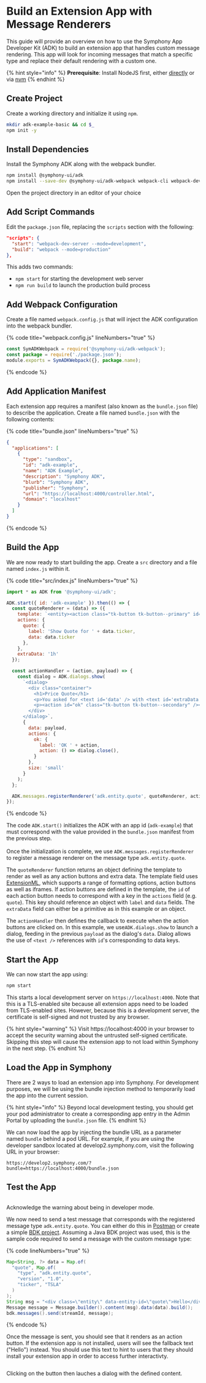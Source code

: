 # Build an Extension App with Message Renderers

This guide will provide an overview on how to use the Symphony App Developer Kit (ADK) to build an extension app that handles custom message rendering. This app will look for incoming messages that match a specific type and replace their default rendering with a custom one.

{% hint style="info" %}
**Prerequisite**: Install NodeJS first, either [directly](https://nodejs.org) or via [nvm](https://github.com/nvm-sh/nvm)
{% endhint %}

## Create Project

Create a working directory and initialize it using `npm`.

```bash
mkdir adk-example-basic && cd $_
npm init -y
```

## Install Dependencies

Install the Symphony ADK along with the webpack bundler.

```bash
npm install @symphony-ui/adk
npm install --save-dev @symphony-ui/adk-webpack webpack-cli webpack-dev-server
```

Open the project directory in an editor of your choice

## Add Script Commands

Edit the `package.json` file, replacing the `scripts` section with the following:

```json
"scripts": {
  "start": "webpack-dev-server --mode=development",
  "build": "webpack --mode=production"
},
```

This adds two commands:

* `npm start` for starting the development web server
* `npm run build` to launch the production build process

## Add Webpack Configuration

Create a file named `webpack.config.js` that will inject the ADK configuration into the webpack bundler.

{% code title="webpack.config.js" lineNumbers="true" %}
```javascript
const SymADKWebpack = require('@symphony-ui/adk-webpack');
const package = require('./package.json');
module.exports = SymADKWebpack({}, package.name);
```
{% endcode %}

## Add Application Manifest

Each extension app requires a manifest (also known as the `bundle.json` file) to describe the application. Create a file named `bundle.json` with the following contents:

{% code title="bundle.json" lineNumbers="true" %}
```json
{
  "applications": [
    {
      "type": "sandbox",
      "id": "adk-example",
      "name": "ADK Example",
      "description": "Symphony ADK",
      "blurb": "Symphony ADK",
      "publisher": "Symphony",
      "url": "https://localhost:4000/controller.html",
      "domain": "localhost"
    }
  ]
}
```
{% endcode %}

## Build the App

We are now ready to start building the app. Create a `src` directory and a file named `index.js` within it.

{% code title="src/index.js" lineNumbers="true" %}
```javascript
import * as ADK from '@symphony-ui/adk';

ADK.start({ id: 'adk-example' }).then(() => {
  const quoteRenderer = (data) => ({
    template: `<entity><action class="tk-button tk-button--primary" id="quote" /></entity>`,
    actions: {
      quote: {
        label: 'Show Quote for ' + data.ticker,
        data: data.ticker
      },
    },
    extraData: '1h'
  });

  const actionHandler = (action, payload) => {
    const dialog = ADK.dialogs.show(
      `<dialog>
        <div class="container">
          <h1>Price Quote</h1>
          <p>You asked for <text id='data' /> with <text id='extraData' /> expiry</p>
          <p><action id="ok" class="tk-button tk-button--secondary" /></p>
        </div>
      </dialog>`,
      {
        data: payload,
        actions: {
          ok: {
            label: 'OK ' + action,
            action: () => dialog.close(),
          }
        },
        size: 'small'
      }
    );
  };

  ADK.messages.registerRenderer('adk.entity.quote', quoteRenderer, actionHandler);
});
```
{% endcode %}

The code `ADK.start()` initializes the ADK with an app id (`adk-example`) that must correspond with the value provided in the `bundle.json` manifest from the previous step.\
\
Once the initialization is complete, we use `ADK.messages.registerRenderer` to register a message renderer on the message type `adk.entity.quote`.

The `quoteRenderer` function returns an object defining the template to render as well as any action buttons and extra data. The template field uses [ExtensionML](../../ext-apps/overview-of-extension-api/extension-api-services/entity-service/message-format-extensionml.md), which supports a range of formatting options, action buttons as well as iframes. If action buttons are defined in the template, the `id` of each action button needs to correspond with a key in the `actions` field (e.g. `quote`). This key should reference an object with `label` and `data` fields. The `extraData` field can either be a primitive as in this example or an object.

The `actionHandler` then defines the callback to execute when the action buttons are clicked on. In this example, we use`ADK.dialogs.show` to launch a dialog, feeding in the previous `payload` as the dialog's `data`. Dialog allows the use of `<text />` references with `id`'s corresponding to data keys.

## Start the App

We can now start the app using:

```bash
npm start
```

This starts a local development server on `https://localhost:4000`. Note that this is a TLS-enabled site because all extension apps need to be loaded from TLS-enabled sites. However, because this is a development server, the certificate is self-signed and not trusted by any browser.

{% hint style="warning" %}
Visit https://localhost:4000 in your browser to accept the security warning about the untrusted self-signed certificate. Skipping this step will cause the extension app to not load within Symphony in the next step.
{% endhint %}

## Load the App in Symphony

There are 2 ways to load an extension app into Symphony. For development purposes, we will be using the bundle injection method to temporarily load the app into the current session.

{% hint style="info" %}
Beyond local development testing, you should get your pod administrator to create a corresponding app entry in the Admin Portal by uploading the `bundle.json` file.
{% endhint %}

We can now load the app by injecting the bundle URL as a parameter named `bundle` behind a pod URL. For example, if you are using the developer sandbox located at develop2.symphony.com, visit the following URL in your browser:

```
https://develop2.symphony.com/?bundle=https://localhost:4000/bundle.json
```

## Test the App

<figure><img src="../../.gitbook/assets/image (1) (1).png" alt=""><figcaption></figcaption></figure>

Acknowledge the warning about being in developer mode.

We now need to send a test message that corresponds with the registered message type  `adk.entity.quote`. You can either do this in [Postman](../postman.md) or create a simple [BDK project](../../bots/getting-started/bdk.md). Assuming a Java BDK project was used, this is the sample code required to send a message with the custom message type:

{% code lineNumbers="true" %}
```java
Map<String, ?> data = Map.of(
  "quote", Map.of(
    "type", "adk.entity.quote",
    "version", "1.0",
    "ticker", "TSLA"
  )
);
String msg = "<div class=\"entity\" data-entity-id=\"quote\">Hello</div>";
Message message = Message.builder().content(msg).data(data).build();
bdk.messages().send(streamId, message);
```
{% endcode %}

Once the message is sent, you should see that it renders as an action button. If the extension app is not installed, users will see the fallback text ("Hello") instead. You should use this text to hint to users that they should install your extension app in order to access further interactivty.

<div align="left">

<figure><img src="../../.gitbook/assets/2023-09-06_18-07-25.png" alt=""><figcaption></figcaption></figure>

</div>

Clicking on the button then lauches a dialog with the defined content.

<div align="left">

<figure><img src="../../.gitbook/assets/2023-09-06_18-10-43.png" alt=""><figcaption></figcaption></figure>

</div>
